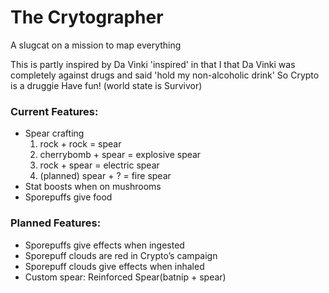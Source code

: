 # The Crytographer
A slugcat on a mission to map everything

This is partly inspired by Da Vinki
'inspired' in that I that Da Vinki was completely against drugs and said 'hold my non-alcoholic drink'
So Crypto is a druggie
Have fun!
(world state is Survivor)

### Current Features:
- Spear crafting 
  1. rock + rock = spear
  2. cherrybomb + spear = explosive spear
  3. rock + spear = electric spear
  4. (planned) spear + ? = fire spear
- Stat boosts when on mushrooms
- Sporepuffs give food

### Planned Features:
- Sporepuffs give effects when ingested
- Sporepuff clouds are red in Crypto’s campaign
- Sporepuff clouds give effects when inhaled
- Custom spear: Reinforced Spear(batnip + spear)
